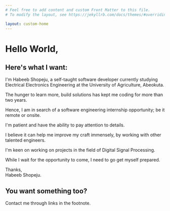 ```yaml
---
# Feel free to add content and custom Front Matter to this file.
# To modify the layout, see https://jekyllrb.com/docs/themes/#overriding-theme-defaults

layout: custom-home
---
```

# Hello World,

## Here's what I want:

I'm Habeeb Shopeju, a self-taught software developer currently studying Electrical Electronics Engineering at the University of Agriculture, Abeokuta.

The hunger to learn more, build solutions has kept me coding for more than two years.

Hence, I am in search of a software engineering internship opportunity; be it remote or onsite.

I'm patient and have the ability to pay attention to details.

I believe it can help me improve my craft immensely, by working with other talented engineers.

I'm keen on working on projects in the field of Digital Signal Processing.

While I wait for the opportunity to come, I need to go get myself prepared.

Thanks,  
Habeeb Shopeju.

## You want something too?  
  
Contact me through links in the footnote.
